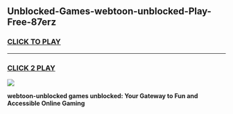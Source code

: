
## Unblocked-Games-webtoon-unblocked-Play-Free-87erz
<h3>
<a href="https://premium76.site?title=webtoon-unblocked&ref=21A">CLICK TO PLAY</a></h3>
<hr>

<h3>
<a href="https://premium76.site?title=webtoon-unblocked&ref=21A">CLICK 2 PLAY</a>
  
</h3>

<a href="https://premium76.site?title=webtoon-unblocked&ref=21A"><img src="https://clearcache.store/games.png"></a>


**webtoon-unblocked games unblocked: Your Gateway to Fun and Accessible Online Gaming**
